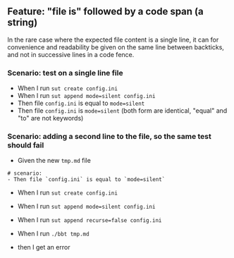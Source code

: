 ## Feature: "file is" followed by a code span (a string)

In the rare case where the expected file content is a single line, it can for convenience and readability be given on the same line between backticks, and not in successive lines in a code fence. 

### Scenario: test on a single line file

  - When I run `sut create config.ini`
  - When I run `sut append mode=silent config.ini`
  - Then file `config.ini` is equal to `mode=silent`
  - Then file `config.ini` is          `mode=silent`
  (both form are identical, "equal" and "to" are not keywords)

### Scenario: adding a second line to the file, so the same test should fail

- Given the new `tmp.md` file
```
# scenario:
- Then file `config.ini` is equal to `mode=silent`
```

- When I run `sut create config.ini`
- When I run `sut append mode=silent config.ini`
- When I run `sut append recurse=false config.ini`

- When I run `./bbt tmp.md`
- then I get an error
 

